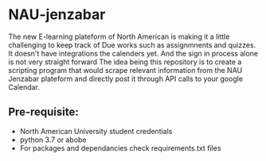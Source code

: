 # NAU-jenzabar

The new E-learning plateform of North American is making it a little challenging to keep track of Due works such as assignmnents and quizzes. It doesn't have integrations the calenders yet. And the sign in process alone is not very straight forward
The idea being this repository is to create a scripting program that would scrape relevant information from the NAU Jenzabar plateform and directly post it through API calls to your google Calendar. 

## Pre-requisite: 
* North American University student credentials
* python 3.7 or abobe
* For packages and dependancies check requirements.txt files
